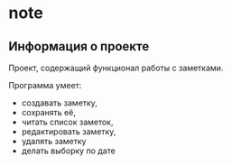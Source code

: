 # note
## Информация о проекте
Проект, содержащий функционал работы с заметками.

Программа умеет:
* создавать заметку, 
* сохранять её, 
* читать список заметок, 
* редактировать заметку, 
* удалять заметку
* делать выборку по дате
